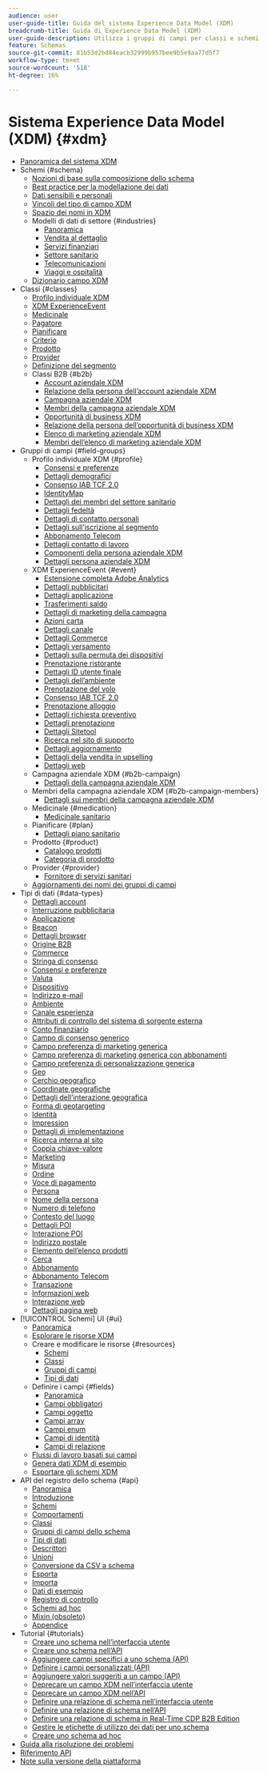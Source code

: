 ```yaml
---
audience: user
user-guide-title: Guida del sistema Experience Data Model (XDM)
breadcrumb-title: Guida di Experience Data Model (XDM)
user-guide-description: Utilizza i gruppi di campi per classi e schemi di Experience Data Model (XDM) per standardizzare i dati dell’esperienza.
feature: Schemas
source-git-commit: 81b53d2bd84eacb32999b957bee9b5e9aa77d5f7
workflow-type: tm+mt
source-wordcount: '518'
ht-degree: 16%

---
```



# Sistema Experience Data Model (XDM) {#xdm}

* [Panoramica del sistema XDM](home.md)
* Schemi {#schema}
   * [Nozioni di base sulla composizione dello schema](schema/composition.md)
   * [Best practice per la modellazione dei dati](schema/best-practices.md)
   * [Dati sensibili e personali](./schema/sensitive-and-personal-data.md)
   * [Vincoli del tipo di campo XDM](schema/field-constraints.md)
   * [Spazio dei nomi in XDM](./schema/namespaces.md)
   * Modelli di dati di settore {#industries}
      * [Panoramica](./schema/industries/overview.md)
      * [Vendita al dettaglio](./schema/industries/retail.md)
      * [Servizi finanziari](./schema/industries/financial.md)
      * [Settore sanitario](./schema/industries/healthcare.md)
      * [Telecomunicazioni](./schema/industries/telecom.md)
      * [Viaggi e ospitalità](./schema/industries/travel-hospitality.md)
   * [Dizionario campo XDM](schema/field-dictionary.md)
* Classi {#classes}
   * [Profilo individuale XDM](./classes/individual-profile.md)
   * [XDM ExperienceEvent](./classes/experienceevent.md)
   * [Medicinale](./classes/medication.md)
   * [Pagatore](./classes/payer.md)
   * [Pianificare](./classes/plan.md)
   * [Criterio](./classes/policy.md)
   * [Prodotto](./classes/product.md)
   * [Provider](./classes/provider.md)
   * [Definizione del segmento](./classes/segment-definition.md)
   * Classi B2B {#b2b}
      * [Account aziendale XDM](./classes/b2b/business-account.md)
      * [Relazione della persona dell’account aziendale XDM](./classes/b2b/business-account-person-relation.md)
      * [Campagna aziendale XDM](./classes/b2b/business-campaign.md)
      * [Membri della campagna aziendale XDM](./classes/b2b/business-campaign-members.md)
      * [Opportunità di business XDM](./classes/b2b/business-opportunity.md)
      * [Relazione della persona dell’opportunità di business XDM](./classes/b2b/business-opportunity-person-relation.md)
      * [Elenco di marketing aziendale XDM](./classes/b2b/business-marketing-list.md)
      * [Membri dell’elenco di marketing aziendale XDM](./classes/b2b/business-marketing-list-members.md)
* Gruppi di campi {#field-groups}
   * Profilo individuale XDM {#profile}
      * [Consensi e preferenze](./field-groups/profile/consents.md)
      * [Dettagli demografici](./field-groups/profile/demographic-details.md)
      * [Consenso IAB TCF 2.0](./field-groups/profile/iab.md)
      * [IdentityMap](./field-groups/profile/identitymap.md)
      * [Dettagli dei membri del settore sanitario](./field-groups/profile/healthcare-member-details.md)
      * [Dettagli fedeltà](./field-groups/profile/loyalty-details.md)
      * [Dettagli di contatto personali](./field-groups/profile/personal-contact-details.md)
      * [Dettagli sull’iscrizione al segmento](./field-groups/profile/segmentation.md)
      * [Abbonamento Telecom](./field-groups/profile/telecom-subscription.md)
      * [Dettagli contatto di lavoro](./field-groups/profile/work-contact-details.md)
      * [Componenti della persona aziendale XDM](./field-groups/profile/business-person-components.md)
      * [Dettagli persona aziendale XDM](./field-groups/profile/business-person-details.md)
   * XDM ExperienceEvent {#event}
      * [Estensione completa Adobe Analytics](./field-groups/event/analytics-full-extension.md)
      * [Dettagli pubblicitari](./field-groups/event/advertising-details.md)
      * [Dettagli applicazione](./field-groups/event/application-details.md)
      * [Trasferimenti saldo](./field-groups/event/balance-transfers.md)
      * [Dettagli di marketing della campagna](./field-groups/event/campaign-marketing-details.md)
      * [Azioni carta](./field-groups/event/card-actions.md)
      * [Dettagli canale](./field-groups/event/channel-details.md)
      * [Dettagli Commerce](./field-groups/event/commerce-details.md)
      * [Dettagli versamento](./field-groups/event/deposit-details.md)
      * [Dettagli sulla permuta dei dispositivi](./field-groups/event/device-trade-in-details.md)
      * [Prenotazione ristorante](./field-groups/event/dining-reservation.md)
      * [Dettagli ID utente finale](./field-groups/event/enduserids.md)
      * [Dettagli dell’ambiente](./field-groups/event/environment-details.md)
      * [Prenotazione del volo](./field-groups/event/flight-reservation.md)
      * [Consenso IAB TCF 2.0](./field-groups/event/iab.md)
      * [Prenotazione alloggio](./field-groups/event/lodging-reservation.md)
      * [Dettagli richiesta preventivo](./field-groups/event/quote-request-details.md)
      * [Dettagli prenotazione](./field-groups/event/reservation-details.md)
      * [Dettagli Sitetool](./field-groups/event/sitetool-details.md)
      * [Ricerca nel sito di supporto](./field-groups/event/support-site-search.md)
      * [Dettagli aggiornamento](./field-groups/event/upgrade-details.md)
      * [Dettagli della vendita in upselling](./field-groups/event/upsell-details.md)
      * [Dettagli web](./field-groups/event/web-details.md)
   * Campagna aziendale XDM {#b2b-campaign}
      * [Dettagli della campagna aziendale XDM](./field-groups/b2b-campaign/details.md)
   * Membri della campagna aziendale XDM {#b2b-campaign-members}
      * [Dettagli sui membri della campagna aziendale XDM](./field-groups/b2b-campaign-members/details.md)
   * Medicinale {#medication}
      * [Medicinale sanitario](./field-groups/medication/healthcare-medication.md)
   * Pianificare {#plan}
      * [Dettagli piano sanitario](./field-groups/plan/healthcare-plan-details.md)
   * Prodotto {#product}
      * [Catalogo prodotti](./field-groups/product/product-catalog.md)
      * [Categoria di prodotto](./field-groups/product/product-category.md)
   * Provider {#provider}
      * [Fornitore di servizi sanitari](./field-groups/provider/healthcare-provider.md)
   * [Aggiornamenti dei nomi dei gruppi di campi](./field-groups/name-updates.md)
* Tipi di dati {#data-types}
   * [Dettagli account](./data-types/account-details.md)
   * [Interruzione pubblicitaria](./data-types/ad-break.md)
   * [Applicazione](./data-types/application.md)
   * [Beacon](./data-types/beacon.md)
   * [Dettagli browser](./data-types/browser-details.md)
   * [Origine B2B](./data-types/b2b-source.md)
   * [Commerce](./data-types/commerce.md)
   * [Stringa di consenso](./data-types/consent-string.md)
   * [Consensi e preferenze](./data-types/consents.md)
   * [Valuta](./data-types/currency.md)
   * [Dispositivo](./data-types/device.md)
   * [Indirizzo e-mail](./data-types/email-address.md)
   * [Ambiente](./data-types/environment.md)
   * [Canale esperienza](./data-types/experience-channel.md)
   * [Attributi di controllo del sistema di sorgente esterna](./data-types/external-source-system-audit-attributes.md)
   * [Conto finanziario](./data-types/financial-account.md)
   * [Campo di consenso generico](./data-types/consent-field.md)
   * [Campo preferenza di marketing generica](./data-types/marketing-field.md)
   * [Campo preferenza di marketing generica con abbonamenti](./data-types/marketing-field-subscriptions.md)
   * [Campo preferenza di personalizzazione generica](./data-types/personalization-field.md)
   * [Geo](./data-types/geo.md)
   * [Cerchio geografico](./data-types/geo-circle.md)
   * [Coordinate geografiche](./data-types/geo-coordinates.md)
   * [Dettagli dell’interazione geografica](./data-types/geo-interaction-details.md)
   * [Forma di geotargeting](./data-types/geo-shape.md)
   * [Identità](./data-types/identity.md)
   * [Impression](./data-types/impressions.md)
   * [Dettagli di implementazione](./data-types/implementation-details.md)
   * [Ricerca interna al sito](./data-types/internal-site-search.md)
   * [Coppia chiave-valore](./data-types/key-value-pair.md)
   * [Marketing](./data-types/marketing.md)
   * [Misura](./data-types/measure.md)
   * [Ordine](./data-types/order.md)
   * [Voce di pagamento](./data-types/payment-item.md)
   * [Persona](./data-types/person.md)
   * [Nome della persona](./data-types/person-name.md)
   * [Numero di telefono](./data-types/phone-number.md)
   * [Contesto del luogo](./data-types/place-context.md)
   * [Dettagli POI](./data-types/poi-details.md)
   * [Interazione POI](./data-types/poi-interaction.md)
   * [Indirizzo postale](./data-types/postal-address.md)
   * [Elemento dell’elenco prodotti](./data-types/product-list-item.md)
   * [Cerca](./data-types/search.md)
   * [Abbonamento](./data-types/subscription.md)
   * [Abbonamento Telecom](./data-types/telecom-subscription.md)
   * [Transazione](./data-types/transaction.md)
   * [Informazioni web](./data-types/web-information.md)
   * [Interazione web](./data-types/web-interaction.md)
   * [Dettagli pagina web](./data-types/webpage-details.md)
* [!UICONTROL Schemi] UI {#ui}
   * [Panoramica](./ui/overview.md)
   * [Esplorare le risorse XDM](./ui/explore.md)
   * Creare e modificare le risorse {#resources}
      * [Schemi](./ui/resources/schemas.md)
      * [Classi](./ui/resources/classes.md)
      * [Gruppi di campi](./ui/resources/field-groups.md)
      * [Tipi di dati](./ui/resources/data-types.md)
   * Definire i campi {#fields}
      * [Panoramica](./ui/fields/overview.md)
      * [Campi obbligatori](./ui/fields/required.md)
      * [Campi oggetto](./ui/fields/object.md)
      * [Campi array](./ui/fields/array.md)
      * [Campi enum](./ui/fields/enum.md)
      * [Campi di identità](./ui/fields/identity.md)
      * [Campi di relazione](./ui/fields/relationship.md)
   * [Flussi di lavoro basati sui campi](./ui/field-based-workflows.md)
   * [Genera dati XDM di esempio](./ui/sample.md)
   * [Esportare gli schemi XDM](./ui/export.md)
* API del registro dello schema {#api}
   * [Panoramica](api/overview.md)
   * [Introduzione](api/getting-started.md)
   * [Schemi](api/schemas.md)
   * [Comportamenti](api/behaviors.md)
   * [Classi](api/classes.md)
   * [Gruppi di campi dello schema](api/field-groups.md)
   * [Tipi di dati](api/data-types.md)
   * [Descrittori](api/descriptors.md)
   * [Unioni](api/unions.md)
   * [Conversione da CSV a schema](api/csv-to-schema.md)
   * [Esporta](api/export.md)
   * [Importa](api/import.md)
   * [Dati di esempio](api/sample-data.md)
   * [Registro di controllo](api/audit-log.md)
   * [Schemi ad hoc](api/ad-hoc.md)
   * [Mixin (obsoleto)](api/mixins.md)
   * [Appendice](api/appendix.md)
* Tutorial {#tutorials}
   * [Creare uno schema nell’interfaccia utente](tutorials/create-schema-ui.md)
   * [Creare uno schema nell’API](tutorials/create-schema-api.md)
   * [Aggiungere campi specifici a uno schema (API)](./tutorials/specific-fields-api.md)
   * [Definire i campi personalizzati (API)](./tutorials/custom-fields-api.md)
   * [Aggiungere valori suggeriti a un campo (API)](tutorials/suggested-values.md)
   * [Deprecare un campo XDM nell’interfaccia utente](tutorials/field-deprecation-ui.md)
   * [Deprecare un campo XDM nell’API](tutorials/field-deprecation-api.md)
   * [Definire una relazione di schema nell’interfaccia utente](tutorials/relationship-ui.md)
   * [Definire una relazione di schema nell’API](tutorials/relationship-api.md)
   * [Definire una relazione di schema in Real-Time CDP B2B Edition](tutorials/relationship-b2b.md)
   * [Gestire le etichette di utilizzo dei dati per uno schema](tutorials/labels.md)
   * [Creare uno schema ad hoc](tutorials/ad-hoc.md)
* [Guida alla risoluzione dei problemi](troubleshooting-guide.md)
* [Riferimento API](https://www.adobe.io/experience-platform-apis/references/schema-registry/)
* [Note sulla versione della piattaforma](https://experienceleague.adobe.com/docs/experience-platform/release-notes/latest.html?lang=it)